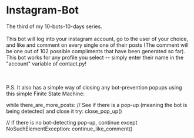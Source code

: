 # Instagram-Bot
The third of my 10-bots-10-days series. 
\
\
This bot will log into your instagram account, go to the user of your choice, and like and comment on every single one of their posts (The comment will be one out of 102 possible compliments that have been generated so far). This bot works for any profile you select -- simply enter their name in the "account" variable of contact.py!

\
\
P.S. It also has a simple way of closing any bot-prevention popups using this simple Finite State Machine:

while there_are_more_posts:
  // See if there is a pop-up (meaning the bot is being detected) and close it
  try:
    close_pop_up()  
  
  // If there is no bot-detecting pop-up, continue
  except NoSuchElementException:
    continue_like_comment()

